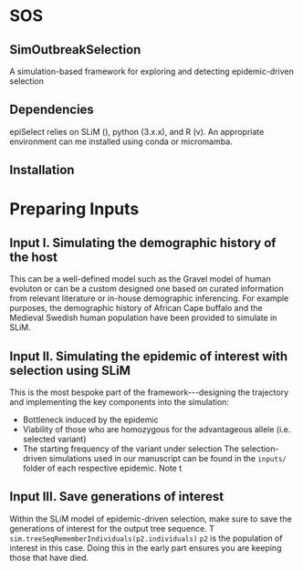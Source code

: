 # SOS
## SimOutbreakSelection
A simulation-based framework for exploring and detecting epidemic-driven selection

Dependencies
-------------
epiSelect relies on SLiM (), python (3.x.x), and R (v).
An appropriate environment can me installed using conda or micromamba.

Installation
------------
Preparing Inputs
==============
Input I. Simulating the demographic history of the host
--------------
This can be a well-defined model such as the Gravel model of human evoluton or can be a custom designed one based on curated information from relevant literature or in-house demographic inferencing.
For example purposes, the demographic history of African Cape buffalo and the Medieval Swedish human population have been provided to simulate in SLiM. 


Input II. Simulating the epidemic of interest with selection using SLiM
--------------
This is the most bespoke part of the framework---designing the trajectory and implementing the key components into the simulation:
- Bottleneck induced by the epidemic
- Viability of those who are homozygous for the advantageous allele (i.e. selected variant)
- The starting frequency of the variant under selection
The selection-driven simulations used in our manuscript can be found in the `inputs/` folder of each respective epidemic. Note t


Input III. Save generations of interest
--------------
Within the SLiM model of epidemic-driven selection, make sure to save the generations of interest for the output tree sequence. T
`sim.treeSeqRememberIndividuals(p2.individuals)`
`p2` is the population of interest in this case. Doing this in the early part ensures you are keeping those that have died.
